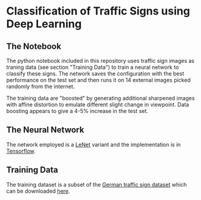 # Classification of Traffic Signs using Deep Learning

## The Notebook
The python notebook included in this repository uses traffic sign images as traning data (see section "Training Data") to train a neural network to classify these signs. The network saves the configuration with the best performance on the test set and then runs it on 14 external images picked randomly from the internet.

The training data are "boosted" by generating additional sharpened images with affine distortion to emulate different slight change in viewpoint. Data boosting appears to give a 4-5% increase in the test set.    

## The Neural Network
The network employed is a [LeNet](http://yann.lecun.com/exdb/lenet/) variant and the implementation is in [Tensorflow](https://www.tensorflow.org/).   

## Training Data
The training dataset is a subset of the [German traffic sign dataset](http://benchmark.ini.rub.de/?section=gtsdb&subsection=dataset) which can be downloaded [here](https://1drv.ms/u/s!AtmapBHRVgqWgVlGjnDUk8Zn7GZc).


